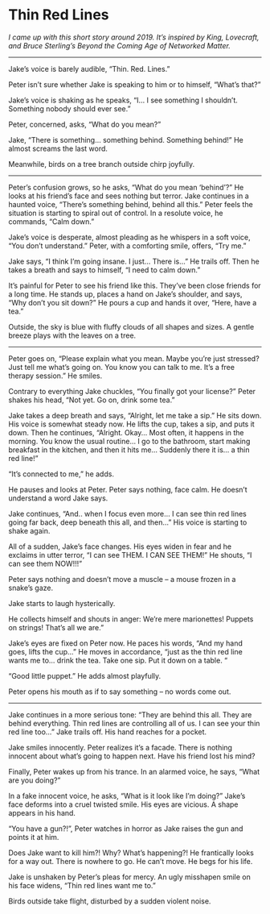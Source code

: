 # Thin Red Lines

*I came up with this short story around 2019. It’s inspired by King, Lovecraft, and Bruce Sterling’s Beyond the Coming Age of Networked Matter.*

---

Jake’s voice is barely audible, “Thin. Red. Lines.”

Peter isn’t sure whether Jake is speaking to him or to himself, “What’s that?”

Jake’s voice is shaking as he speaks, “I… I see something I shouldn’t. Something nobody should ever see.”

Peter, concerned, asks, “What do you mean?”

Jake, “There is something… something behind. Something behind!” He almost screams the last word.

Meanwhile, birds on a tree branch outside chirp joyfully.

---

Peter’s confusion grows, so he asks, “What do you mean ‘behind’?” He looks at his friend’s face and sees nothing but terror. Jake continues in a haunted voice, “There’s something behind, behind all this.” Peter feels the situation is starting to spiral out of control. In a resolute voice, he commands, “Calm down.”

Jake’s voice is desperate, almost pleading as he whispers in a soft voice, “You don’t understand.” Peter, with a comforting smile, offers, “Try me.”

Jake says, “I think I’m going insane. I just… There is…” He trails off. Then he takes a breath and says to himself, “I need to calm down.”

It’s painful for Peter to see his friend like this. They’ve been close friends for a long time. He stands up, places a hand on Jake’s shoulder, and says, “Why don’t you sit down?” He pours a cup and hands it over, “Here, have a tea.”

Outside, the sky is blue with fluffy clouds of all shapes and sizes. A gentle breeze plays with the leaves on a tree.

---

Peter goes on, “Please explain what you mean. Maybe you’re just stressed? Just tell me what’s going on. You know you can talk to me. It’s a free therapy session.” He smiles.

Contrary to everything Jake chuckles, “You finally got your license?” Peter shakes his head, “Not yet. Go on, drink some tea.”

Jake takes a deep breath and says, “Alright, let me take a sip.” He sits down. His voice is somewhat steady now. He lifts the cup, takes a sip, and puts it down. Then he continues, “Alright. Okay… Most often, it happens in the morning. You know the usual routine… I go to the bathroom, start making breakfast in the kitchen, and then it hits me… Suddenly there it is… a thin red line!”

“It’s connected to me,” he adds.

He pauses and looks at Peter. Peter says nothing, face calm. He doesn’t understand a word Jake says.

Jake continues, “And.. when I focus even more… I can see thin red lines going far back, deep beneath this all, and then…” His voice is starting to shake again.

All of a sudden, Jake’s face changes. His eyes widen in fear and he exclaims in utter terror, “I can see THEM. I CAN SEE THEM!” He shouts, “I can see them NOW!!!”

Peter says nothing and doesn’t move a muscle – a mouse frozen in a snake’s gaze.

Jake starts to laugh hysterically.

He collects himself and shouts in anger: We’re mere marionettes! Puppets on strings! That’s all we are.”

Jake’s eyes are fixed on Peter now. He paces his words,  “And my hand goes, lifts the cup…” He moves in accordance, “just as the thin red line wants me to… drink the tea. Take one sip. Put it down on a table. “

“Good little puppet.” He adds almost playfully.

Peter opens his mouth as if to say something – no words come out.

---

Jake continues in a more serious tone: “They are behind this all. They are behind everything. Thin red lines are controlling all of us. I can see your thin red line too…” Jake trails off. His hand reaches for a pocket.

Jake smiles innocently. Peter realizes it’s a facade. There is nothing innocent about what’s going to happen next. Have his friend lost his mind?

Finally, Peter wakes up from his trance. In an alarmed voice, he says, “What are you doing?”

In a fake innocent voice, he asks, “What is it look like I’m doing?” Jake’s face deforms into a cruel twisted smile. His eyes are vicious. A shape appears in his hand.

“You have a gun?!”, Peter watches in horror as Jake raises the gun and points it at him.

Does Jake want to kill him?! Why? What’s happening?! He frantically looks for a way out. There is nowhere to go. He can’t move. He begs for his life.

Jake is unshaken by Peter’s pleas for mercy. An ugly misshapen smile on his face widens, “Thin red lines want me to.”

Birds outside take flight, disturbed by a sudden violent noise.